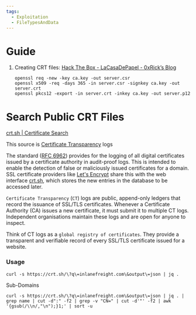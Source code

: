 ```yaml
---
tags:
  - Exploitation
  - FileTypesAndData
---
```


# Guide

1. Creating CRT files: 
	[Hack The Box - LaCasaDePapel - 0xRick’s Blog](https://0xrick.github.io/hack-the-box/lacasadepapel/)
	```
	openssl req -new -key ca.key -out server.csr  
	openssl x509 -req -days 365 -in server.csr -signkey ca.key -out server.crt  
	openssl pkcs12 -export -in server.crt -inkey ca.key -out server.p12
	```




# Search Public CRT Files 

[crt.sh | Certificate Search](https://crt.sh/)

This source is [Certificate Transparency](https://en.wikipedia.org/wiki/Certificate_Transparency) logs

The standard ([RFC 6962](https://tools.ietf.org/html/rfc6962)) provides for the logging of all digital certificates issued by a certificate authority in audit-proof logs. This is intended to enable the detection of false or maliciously issued certificates for a domain. SSL certificate providers like [Let's Encrypt](https://letsencrypt.org/) share this with the web interface [crt.sh](https://crt.sh/), which stores the new entries in the database to be accessed later.

`Certificate Transparency` (`CT`) logs are public, append-only ledgers that record the issuance of SSL/TLS certificates. Whenever a Certificate Authority (CA) issues a new certificate, it must submit it to multiple CT logs. Independent organisations maintain these logs and are open for anyone to inspect.

Think of CT logs as a `global registry of certificates`. They provide a transparent and verifiable record of every SSL/TLS certificate issued for a website. 
### Usage 

```shell-session
curl -s https://crt.sh/\?q\=inlanefreight.com\&output\=json | jq .
```

Sub-Domains 

```shell-session
curl -s https://crt.sh/\?q\=inlanefreight.com\&output\=json | jq . | grep name | cut -d":" -f2 | grep -v "CN=" | cut -d'"' -f2 | awk '{gsub(/\\n/,"\n");}1;' | sort -u
```